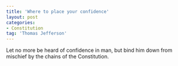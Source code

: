 ```yaml
---
title: 'Where to place your confidence'
layout: post
categories:
- Constitution
tag: 'Thomas Jefferson'
---
```


Let no more be heard of confidence in man, but bind him down from mischief by the chains of the Constitution.
